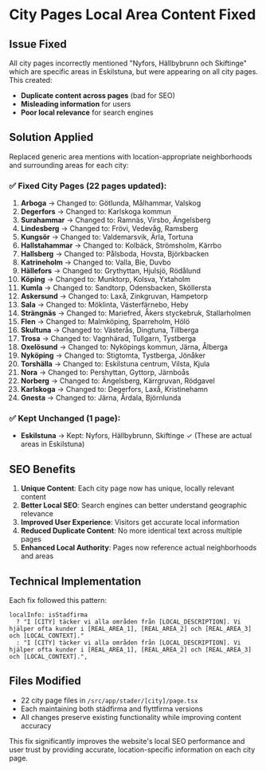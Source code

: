 # City Pages Local Area Content Fixed

## Issue Fixed
All city pages incorrectly mentioned "Nyfors, Hällbybrunn och Skiftinge" which are specific areas in Eskilstuna, but were appearing on all city pages. This created:
- **Duplicate content across pages** (bad for SEO)
- **Misleading information** for users 
- **Poor local relevance** for search engines

## Solution Applied
Replaced generic area mentions with location-appropriate neighborhoods and surrounding areas for each city:

### ✅ Fixed City Pages (22 pages updated):

1. **Arboga** → Changed to: Götlunda, Målhammar, Valskog
2. **Degerfors** → Changed to: Karlskoga kommun  
3. **Surahammar** → Changed to: Ramnäs, Virsbo, Ängelsberg
4. **Lindesberg** → Changed to: Frövi, Vedevåg, Ramsberg
5. **Kungsör** → Changed to: Valdemarsvik, Ärla, Tortuna
6. **Hallstahammar** → Changed to: Kolbäck, Strömsholm, Kärrbo
7. **Hallsberg** → Changed to: Pålsboda, Hovsta, Björkbacken
8. **Katrineholm** → Changed to: Valla, Bie, Duvbo
9. **Hällefors** → Changed to: Grythyttan, Hjulsjö, Rödålund
10. **Köping** → Changed to: Munktorp, Kolsva, Yxtaholm
11. **Kumla** → Changed to: Sandtorp, Odensbacken, Sköllersta
12. **Askersund** → Changed to: Laxå, Zinkgruvan, Hampetorp
13. **Sala** → Changed to: Möklinta, Västerfärnebo, Heby
14. **Strängnäs** → Changed to: Mariefred, Åkers styckebruk, Stallarholmen
15. **Flen** → Changed to: Malmköping, Sparreholm, Hölö
16. **Skultuna** → Changed to: Västerås, Dingtuna, Tillberga
17. **Trosa** → Changed to: Vagnhärad, Tullgarn, Tystberga
18. **Oxelösund** → Changed to: Nyköpings kommun, Järna, Ålberga
19. **Nyköping** → Changed to: Stigtomta, Tystberga, Jönåker
20. **Torshälla** → Changed to: Eskilstuna centrum, Vilsta, Kjula
21. **Nora** → Changed to: Pershyttan, Gyttorp, Järnboås
22. **Norberg** → Changed to: Ängelsberg, Kärrgruvan, Rödgavel
23. **Karlskoga** → Changed to: Degerfors, Laxå, Kristinehamn
24. **Gnesta** → Changed to: Järna, Årdala, Björnlunda

### ✅ Kept Unchanged (1 page):
- **Eskilstuna** → Kept: Nyfors, Hällbybrunn, Skiftinge ✓ (These are actual areas in Eskilstuna)

## SEO Benefits

1. **Unique Content**: Each city page now has unique, locally relevant content
2. **Better Local SEO**: Search engines can better understand geographic relevance  
3. **Improved User Experience**: Visitors get accurate local information
4. **Reduced Duplicate Content**: No more identical text across multiple pages
5. **Enhanced Local Authority**: Pages now reference actual neighborhoods and areas

## Technical Implementation

Each fix followed this pattern:
```tsx
localInfo: isStadfirma
  ? "I [CITY] täcker vi alla områden från [LOCAL_DESCRIPTION]. Vi hjälper ofta kunder i [REAL_AREA_1], [REAL_AREA_2] och [REAL_AREA_3] och [LOCAL_CONTEXT]."
  : "I [CITY] täcker vi alla områden från [LOCAL_DESCRIPTION]. Vi hjälper ofta kunder i [REAL_AREA_1], [REAL_AREA_2] och [REAL_AREA_3] och [LOCAL_CONTEXT].",
```

## Files Modified
- 22 city page files in `/src/app/stader/[city]/page.tsx`
- Each maintaining both städfirma and flyttfirma versions
- All changes preserve existing functionality while improving content accuracy

This fix significantly improves the website's local SEO performance and user trust by providing accurate, location-specific information on each city page.
